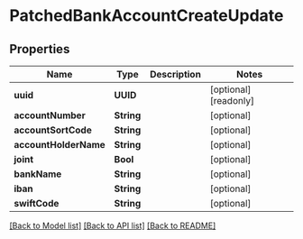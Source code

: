 # PatchedBankAccountCreateUpdate

## Properties
Name | Type | Description | Notes
------------ | ------------- | ------------- | -------------
**uuid** | **UUID** |  | [optional] [readonly] 
**accountNumber** | **String** |  | [optional] 
**accountSortCode** | **String** |  | [optional] 
**accountHolderName** | **String** |  | [optional] 
**joint** | **Bool** |  | [optional] 
**bankName** | **String** |  | [optional] 
**iban** | **String** |  | [optional] 
**swiftCode** | **String** |  | [optional] 

[[Back to Model list]](../README.md#documentation-for-models) [[Back to API list]](../README.md#documentation-for-api-endpoints) [[Back to README]](../README.md)


